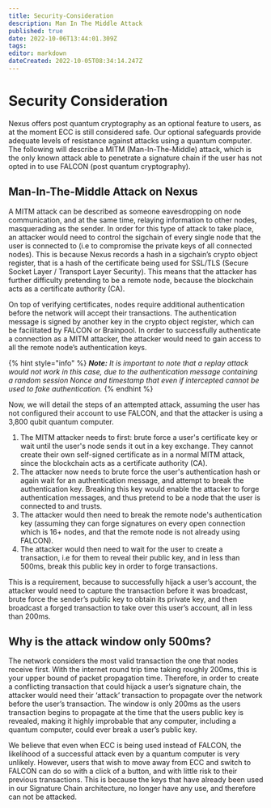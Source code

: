```yaml
---
title: Security-Consideration
description: Man In The Middle Attack
published: true
date: 2022-10-06T13:44:01.309Z
tags: 
editor: markdown
dateCreated: 2022-10-05T08:34:14.247Z
---
```


# Security Consideration

Nexus offers post quantum cryptography as an optional feature to users, as at the moment ECC is still considered safe. Our optional safeguards provide adequate levels of resistance against attacks using a quantum computer. The following will describe a MITM (Man-In-The-Middle) attack, which is the only known attack able to penetrate a signature chain if the user has not opted in to use FALCON (post quantum cryptography).

## Man-In-The-Middle Attack on Nexus

A MITM attack can be described as someone eavesdropping on node communication, and at the same time, relaying information to other nodes, masquerading as the sender. In order for this type of attack to take place, an attacker would need to control the sigchain of every single node that the user is connected to (i.e to compromise the private keys of all connected nodes). This is because Nexus records a hash in a sigchain’s crypto object register, that is a hash of the certificate being used for SSL/TLS (Secure Socket Layer / Transport Layer Security). This means that the attacker has further difficulty pretending to be a remote node, because the blockchain acts as a certificate authority (CA).

On top of verifying certificates, nodes require additional authentication before the network will accept their transactions. The authentication message is signed by another key in the crypto object register, which can be facilitated by FALCON or Brainpool. In order to successfully authenticate a connection as a MITM attacker, the attacker would need to gain access to all the remote node’s authentication keys.

{% hint style="info" %}
_**Note:** It is important to note that a replay attack would not work in this case, due to the authentication message containing a random session Nonce and timestamp that even if intercepted cannot be used to fake authentication._
{% endhint %}

Now, we will detail the steps of an attempted attack, assuming the user has not configured their account to use FALCON, and that the attacker is using a 3,800 qubit quantum computer.

1. The MITM attacker needs to first: brute force a user's certificate key or wait until the user's node sends it out in a key exchange. They cannot create their own self-signed certificate as in a normal MITM attack, since the blockchain acts as a certificate authority (CA).
2. The attacker now needs to brute force the user's authentication hash or again wait for an authentication message, and attempt to break the authentication key. Breaking this key would enable the attacker to forge authentication messages, and thus pretend to be a node that the user is connected to and trusts.
3. The attacker would then need to break the remote node's authentication key (assuming they can forge signatures on every open connection which is 16+ nodes, and that the remote node is not already using FALCON).
4. The attacker would then need to wait for the user to create a transaction, i.e for them to reveal their public key, and in less than 500ms, break this public key in order to forge transactions.

This is a requirement, because to successfully hijack a user’s account, the attacker would need to capture the transaction before it was broadcast, brute force the sender’s public key to obtain its private key, and then broadcast a forged transaction to take over this user’s account, all in less than 200ms.

## **Why is the attack window only 500ms?**

The network considers the most valid transaction the one that nodes receive first. With the internet round trip time taking roughly 200ms, this is your upper bound of packet propagation time. Therefore, in order to create a conflicting transaction that could hijack a user’s signature chain, the attacker would need their ‘attack’ transaction to propagate over the network before the user’s transaction. The window is only 200ms as the users transaction begins to propagate at the time that the users public key is revealed, making it highly improbable that any computer, including a quantum computer, could ever break a user’s public key.

We believe that even when ECC is being used instead of FALCON, the likelihood of a successful attack even by a quantum computer is very unlikely. However, users that wish to move away from ECC and switch to FALCON can do so with a click of a button, and with little risk to their previous transactions. This is because the keys that have already been used in our Signature Chain architecture, no longer have any use, and therefore can not be attacked.
